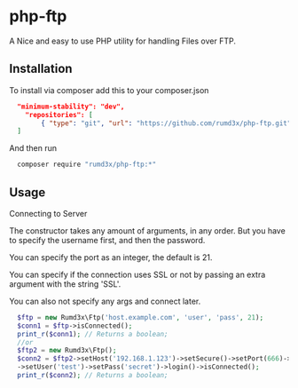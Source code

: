 # php-ftp
A Nice and easy to use PHP utility for handling Files over FTP.


## Installation
To install via composer add this to your composer.json
```json
  "minimum-stability": "dev",
	"repositories": [
		{ "type": "git", "url": "https://github.com/rumd3x/php-ftp.git" }
  ]
```
And then run
```sh
  composer require "rumd3x/php-ftp:*"
```

## Usage
Connecting to Server


The constructor takes any amount of arguments, in any order. But you have to specify the username first, and then the password.

You can specify the port as an integer, the default is 21.

You can specify if the connection uses SSL or not by passing an extra argument with the string 'SSL'.

You can also not specify any args and connect later.
```php
  $ftp = new Rumd3x\Ftp('host.example.com', 'user', 'pass', 21);
  $conn1 = $ftp->isConnected(); 
  print_r($conn1); // Returns a boolean;
  //or
  $ftp2 = new Rumd3x\Ftp();
  $conn2 = $ftp2->setHost('192.168.1.123')->setSecure()->setPort(666)->connect()
  ->setUser('test')->setPass('secret')->login()->isConnected();
  print_r($conn2); // Returns a boolean;
```
